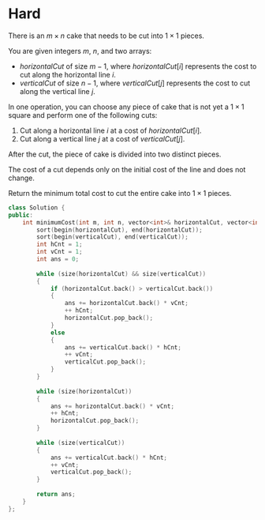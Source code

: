 # Hard

There is an $m \times n$ cake that needs to be cut into $1 \times 1$ pieces.

You are given integers $m$, $n$, and two arrays:

- $horizontalCut$ of size $m - 1$, where $horizontalCut[i]$ represents the cost to cut along the horizontal line $i$.
- $verticalCut$ of size $n - 1$, where $verticalCut[j]$ represents the cost to cut along the vertical line $j$.

In one operation, you can choose any piece of cake that is not yet a $1 \times 1$ square and perform one of the following cuts:

1. Cut along a horizontal line $i$ at a cost of $horizontalCut[i]$.
1. Cut along a vertical line $j$ at a cost of $verticalCut[j]$.

After the cut, the piece of cake is divided into two distinct pieces.

The cost of a cut depends only on the initial cost of the line and does not change.

Return the minimum total cost to cut the entire cake into $1 \times 1$ pieces.

```cpp
class Solution {
public:
    int minimumCost(int m, int n, vector<int>& horizontalCut, vector<int>& verticalCut) {
        sort(begin(horizontalCut), end(horizontalCut));
        sort(begin(verticalCut), end(verticalCut));
        int hCnt = 1;
        int vCnt = 1;
        int ans = 0;
        
        while (size(horizontalCut) && size(verticalCut))
        {
            if (horizontalCut.back() > verticalCut.back())
            {
                ans += horizontalCut.back() * vCnt;
                ++ hCnt;
                horizontalCut.pop_back();
            }
            else
            {
                ans += verticalCut.back() * hCnt;
                ++ vCnt;
                verticalCut.pop_back();
            }
        }
        
        while (size(horizontalCut))
        {
            ans += horizontalCut.back() * vCnt;
            ++ hCnt;
            horizontalCut.pop_back();
        }
        
        while (size(verticalCut))
        {
            ans += verticalCut.back() * hCnt;
            ++ vCnt;
            verticalCut.pop_back();
        }
        
        return ans;
    }
};
```
